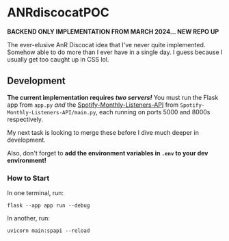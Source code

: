 # ANRdiscocatPOC

**BACKEND ONLY IMPLEMENTATION FROM MARCH 2024... NEW REPO UP**

The ever-elusive AnR Discocat idea that I've never quite implemented. Somehow able to do more than I ever have in a single day. I guess because I usually get too caught up in CSS lol. 

## Development

**The current implementation requires *two servers!*** You must run the Flask app from `app.py` *and* the [Spotify-Monthly-Listeners-API](https://github.com/toluooshy/Spotify-Monthly-Listeners-API) from `Spotify-Monthly-Listeners-API/main.py`, each running on ports 5000 and 8000s respectively.

My next task is looking to merge these before I dive much deeper in development.

Also, don't forget to **add the environment variables in `.env` to your dev environment!**

### How to Start

In one terminal, run:

`flask --app app run --debug`

In another, run:

`uvicorn main:spapi --reload`
